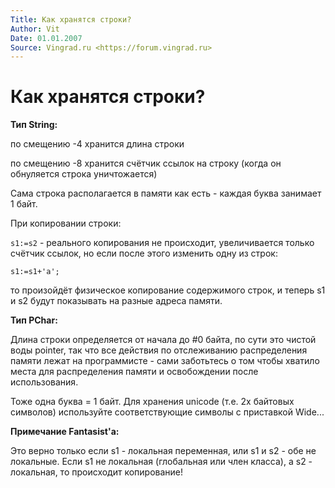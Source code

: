 ```yaml
---
Title: Как хранятся строки?
Author: Vit
Date: 01.01.2007
Source: Vingrad.ru <https://forum.vingrad.ru>
---
```



Как хранятся строки?
====================

**Тип String:**

по смещению -4 хранится длина строки

по смещению -8 хранится счётчик ссылок на строку (когда он обнуляется
строка уничтожается)

Сама строка располагается в памяти как есть - каждая буква занимает 1
байт.

При копировании строки:

`s1:=s2` - реального копирования не происходит, увеличивается только
счётчик ссылок, но если после этого изменить одну из строк:

    s1:=s1+'a';

то произойдёт физическое копирование содержимого строк, и теперь s1 и s2
будут показывать на разные адреса памяти.

**Тип PChar:**

Длина строки определяется от начала до #0 байта, по сути это
чистой воды pointer, так что все действия по отслеживанию распределения
памяти лежат на программисте - сами заботьтесь о том чтобы хватило места
для распределения памяти и освобождении после использования.

Тоже одна буква = 1 байт.
Для хранения unicode (т.е. 2х байтовых символов)
используйте соответствующие символы с приставкой Wide...


**Примечание Fantasist\'a:**

Это верно только если s1 - локальная переменная, или s1 и s2 - обе не
локальные. Если s1 не локальная (глобальная или член класса), а s2 -
локальная, то происходит копирование!

